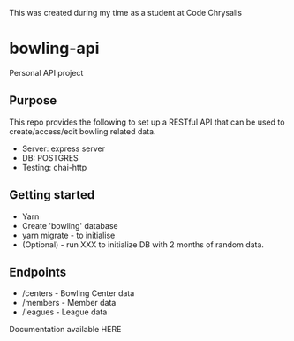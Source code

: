 This was created during my time as a student at Code Chrysalis

# bowling-api

Personal API project

## Purpose

This repo provides the following to set up a RESTful API that can be used to create/access/edit bowling related data.

- Server: express server
- DB: POSTGRES
- Testing: chai-http

## Getting started

- Yarn
- Create 'bowling' database
- yarn migrate - to initialise
- (Optional) - run XXX to initialize DB with 2 months of random data.

## Endpoints

- /centers - Bowling Center data
- /members - Member data
- /leagues - League data

Documentation available HERE
